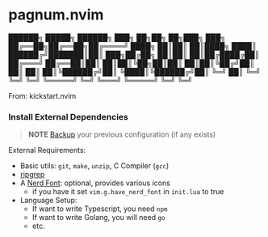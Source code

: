 # pagnum.nvim

██████╗  █████╗  ██████╗ ███╗   ██╗██╗   ██╗███╗   ███╗
██╔══██╗██╔══██╗██╔════╝ ████╗  ██║██║   ██║████╗ ████║
██████╔╝███████║██║  ███╗██╔██╗ ██║██║   ██║██╔████╔██║
██╔═══╝ ██╔══██║██║   ██║██║╚██╗██║██║   ██║██║╚██╔╝██║
██║     ██║  ██║╚██████╔╝██║ ╚████║╚██████╔╝██║ ╚═╝ ██║
╚═╝     ╚═╝  ╚═╝ ╚═════╝ ╚═╝  ╚═══╝ ╚═════╝ ╚═╝     ╚═╝

From: kickstart.nvim
### Install External Dependencies

> **NOTE**
> [Backup](#FAQ) your previous configuration (if any exists)

External Requirements:
- Basic utils: `git`, `make`, `unzip`, C Compiler (`gcc`)
- [ripgrep](https://github.com/BurntSushi/ripgrep#installation)
- A [Nerd Font](https://www.nerdfonts.com/): optional, provides various icons
  - if you have it set `vim.g.have_nerd_font` in `init.lua` to true
- Language Setup:
  - If want to write Typescript, you need `npm`
  - If want to write Golang, you will need `go`
  - etc.
